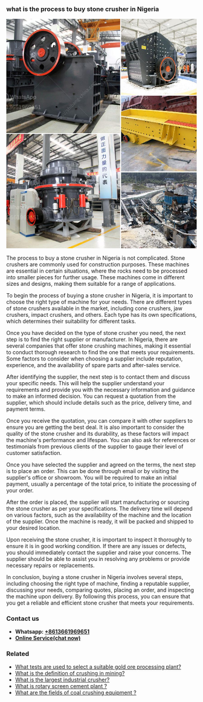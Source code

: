<h3>what is the process to buy stone crusher in Nigeria</h3><img src='1701744922.jpg' alt=''><p>The process to buy a stone crusher in Nigeria is not complicated. Stone crushers are commonly used for construction purposes. These machines are essential in certain situations, where the rocks need to be processed into smaller pieces for further usage. These machines come in different sizes and designs, making them suitable for a range of applications.</p><p>To begin the process of buying a stone crusher in Nigeria, it is important to choose the right type of machine for your needs. There are different types of stone crushers available in the market, including cone crushers, jaw crushers, impact crushers, and others. Each type has its own specifications, which determines their suitability for different tasks.</p><p>Once you have decided on the type of stone crusher you need, the next step is to find the right supplier or manufacturer. In Nigeria, there are several companies that offer stone crushing machines, making it essential to conduct thorough research to find the one that meets your requirements. Some factors to consider when choosing a supplier include reputation, experience, and the availability of spare parts and after-sales service.</p><p>After identifying the supplier, the next step is to contact them and discuss your specific needs. This will help the supplier understand your requirements and provide you with the necessary information and guidance to make an informed decision. You can request a quotation from the supplier, which should include details such as the price, delivery time, and payment terms.</p><p>Once you receive the quotation, you can compare it with other suppliers to ensure you are getting the best deal. It is also important to consider the quality of the stone crusher and its durability, as these factors will impact the machine's performance and lifespan. You can also ask for references or testimonials from previous clients of the supplier to gauge their level of customer satisfaction.</p><p>Once you have selected the supplier and agreed on the terms, the next step is to place an order. This can be done through email or by visiting the supplier's office or showroom. You will be required to make an initial payment, usually a percentage of the total price, to initiate the processing of your order.</p><p>After the order is placed, the supplier will start manufacturing or sourcing the stone crusher as per your specifications. The delivery time will depend on various factors, such as the availability of the machine and the location of the supplier. Once the machine is ready, it will be packed and shipped to your desired location.</p><p>Upon receiving the stone crusher, it is important to inspect it thoroughly to ensure it is in good working condition. If there are any issues or defects, you should immediately contact the supplier and raise your concerns. The supplier should be able to assist you in resolving any problems or provide necessary repairs or replacements.</p><p>In conclusion, buying a stone crusher in Nigeria involves several steps, including choosing the right type of machine, finding a reputable supplier, discussing your needs, comparing quotes, placing an order, and inspecting the machine upon delivery. By following this process, you can ensure that you get a reliable and efficient stone crusher that meets your requirements.</p><h3>Contact us</h3><ul><li><strong>Whatsapp:&nbsp;<a href="https://wa.me/8613661969651">+8613661969651</a></strong></li><li><a href="https://swt.shibang-china.com/?git&amp;zhl&amp;what is the process to buy stone crusher in Nigeria"><strong>Online Service(chat now)</strong></a></li></ul><h3>Related</h3><ul><li><a href='What tests are used to select a suitable gold ore processing plant.md'>What tests are used to select a suitable gold ore processing plant?</a></li><li><a href='What is the definition of crushing in mining.md'>What is the definition of crushing in mining?</a></li><li><a href='What is the largest industrial crusher.md'>What is the largest industrial crusher?</a></li><li><a href='What is rotary screen cement plant .md'>What is rotary screen cement plant ?</a></li><li><a href='What are the fields of coal crushing equipment .md'>What are the fields of coal crushing equipment ?</a></li></ul>